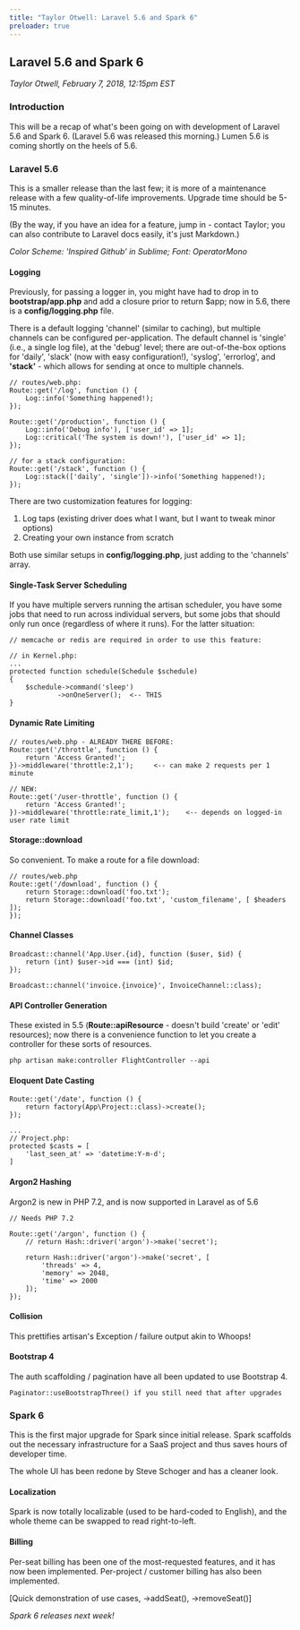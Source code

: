 ```yaml
---
title: "Taylor Otwell: Laravel 5.6 and Spark 6"
preloader: true
---
```


Laravel 5.6 and Spark 6
-----------------------

_Taylor Otwell, February 7, 2018, 12:15pm EST_

### Introduction

This will be a recap of what's been going on with development of Laravel 5.6
and Spark 6.  (Laravel 5.6 was released this morning.)  Lumen 5.6 is coming
shortly on the heels of 5.6.

### Laravel 5.6

This is a smaller release than the last few; it is more of a maintenance release
with a few quality-of-life improvements.  Upgrade time should be 5-15 minutes.

(By the way, if you have an idea for a feature, jump in - contact Taylor; you
can also contribute to Laravel docs easily, it's just Markdown.)

_Color Scheme: 'Inspired Github' in Sublime; Font: OperatorMono_

#### Logging

Previously, for passing a logger in, you might have had to drop in to
**bootstrap/app.php** and add a closure prior to return $app; now in 5.6, there
is a **config/logging.php** file.

There is a default logging 'channel' (similar to caching), but multiple channels
can be configured per-application.  The default channel is 'single' (i.e., a
single log file), at the 'debug' level; there are out-of-the-box options for
'daily', 'slack' (now with easy configuration!), 'syslog', 'errorlog', and
**'stack'** - which allows for sending at once to multiple channels.

```
// routes/web.php:
Route::get('/log', function () {
    Log::info('Something happened!);
});

Route::get('/production', function () {
    Log::info('Debug info'), ['user_id' => 1];
    Log::critical('The system is down!'), ['user_id' => 1];
});

// for a stack configuration:
Route::get('/stack', function () {
    Log::stack(['daily', 'single'])->info('Something happened!);
});
```

There are two customization features for logging:

1. Log taps (existing driver does what I want, but I want to tweak minor options)
2. Creating your own instance from scratch

Both use similar setups in **config/logging.php**, just adding to the 'channels'
array.

#### Single-Task Server Scheduling

If you have multiple servers running the artisan scheduler, you have some jobs
that need to run across individual servers, but some jobs that should only run once
(regardless of where it runs).  For the latter situation:

```
// memcache or redis are required in order to use this feature:

// in Kernel.php:
...
protected function schedule(Schedule $schedule)
{
    $schedule->command('sleep')
            ->onOneServer();  <-- THIS
}
```

#### Dynamic Rate Limiting

```
// routes/web.php - ALREADY THERE BEFORE:
Route::get('/throttle', function () {
    return 'Access Granted!';
})->middleware('throttle:2,1');     <-- can make 2 requests per 1 minute

// NEW:
Route::get('/user-throttle', function () {
    return 'Access Granted!';
})->middleware('throttle:rate_limit,1');    <-- depends on logged-in user rate limit

```

#### Storage::download

So convenient.  To make a route for a file download:

```
// routes/web.php
Route::get('/download', function () {
    return Storage::download('foo.txt');
    return Storage::download('foo.txt', 'custom_filename', [ $headers ]);
});
```

#### Channel Classes

```
Broadcast::channel('App.User.{id}, function ($user, $id) {
    return (int) $user->id === (int) $id;
});

Broadcast::channel('invoice.{invoice}', InvoiceChannel::class);
```

#### API Controller Generation

These existed in 5.5 (**Route::apiResource** - doesn't build 'create' or 'edit'
resources); now there is a convenience function to let you create a controller
for these sorts of resources.

```
php artisan make:controller FlightController --api
```

#### Eloquent Date Casting

```
Route::get('/date', function () {
    return factory(App\Project::class)->create();
});

...
// Project.php:
protected $casts = [
    'last_seen_at' => 'datetime:Y-m-d';
]
```

#### Argon2 Hashing

Argon2 is new in PHP 7.2, and is now supported in Laravel as of 5.6

```
// Needs PHP 7.2

Route::get('/argon', function () {
    // return Hash::driver('argon')->make('secret');

    return Hash::driver('argon')->make('secret', [
        'threads' => 4,
        'memory' => 2048,
        'time' => 2000
    ]);
});
```

#### Collision

This prettifies artisan's Exception / failure output akin to Whoops!

#### Bootstrap 4

The auth scaffolding / pagination have all been updated to use Bootstrap 4.

```
Paginator::useBootstrapThree() if you still need that after upgrades
```

### Spark 6

This is the first major upgrade for Spark since initial release.  Spark
scaffolds out the necessary infrastructure for a SaaS project and thus
saves hours of developer time.

The whole UI has been redone by Steve Schoger and has a cleaner look.

#### Localization

Spark is now totally localizable (used to be hard-coded to English), and the
whole theme can be swapped to read right-to-left.

#### Billing

Per-seat billing has been one of the most-requested features, and it has now
been implemented.  Per-project / customer billing has also been implemented.

[Quick demonstration of use cases, ->addSeat(), ->removeSeat()]

_Spark 6 releases next week!_
